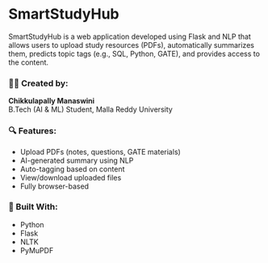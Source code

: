 # SmartStudyHub

SmartStudyHub is a web application developed using Flask and NLP that allows users to upload study resources (PDFs), automatically summarizes them, predicts topic tags (e.g., SQL, Python, GATE), and provides access to the content.

### 👩‍💻 Created by:
**Chikkulapally Manaswini**  
B.Tech (AI & ML) Student, Malla Reddy University

### 🔍 Features:
- Upload PDFs (notes, questions, GATE materials)
- AI-generated summary using NLP
- Auto-tagging based on content
- View/download uploaded files
- Fully browser-based

### 🧠 Built With:
- Python
- Flask
- NLTK
- PyMuPDF
